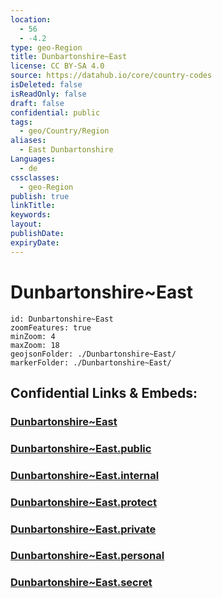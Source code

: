```yaml
---
location:
  - 56
  - -4.2
type: geo-Region
title: Dunbartonshire~East
license: CC BY-SA 4.0
source: https://datahub.io/core/country-codes
isDeleted: false
isReadOnly: false
draft: false
confidential: public
tags:
  - geo/Country/Region
aliases:
  - East Dunbartonshire
Languages:
  - de
cssclasses:
  - geo-Region
publish: true
linkTitle:
keywords:
layout:
publishDate:
expiryDate:
---
```


# Dunbartonshire~East

```leaflet
id: Dunbartonshire~East
zoomFeatures: true 
minZoom: 4 
maxZoom: 18
geojsonFolder: ./Dunbartonshire~East/
markerFolder: ./Dunbartonshire~East/
```


## Confidential Links & Embeds: 

### [Dunbartonshire~East](/_Standards/Earth/Continent/Europe/Europe~North/UK/Scotland/counties~Scotland/Dunbartonshire~East.md) 

### [Dunbartonshire~East.public](/_public/Earth/Continent/Europe/Europe~North/UK/Scotland/counties~Scotland/Dunbartonshire~East.public.md) 

### [Dunbartonshire~East.internal](/_internal/Earth/Continent/Europe/Europe~North/UK/Scotland/counties~Scotland/Dunbartonshire~East.internal.md) 

### [Dunbartonshire~East.protect](/_protect/Earth/Continent/Europe/Europe~North/UK/Scotland/counties~Scotland/Dunbartonshire~East.protect.md) 

### [Dunbartonshire~East.private](/_private/Earth/Continent/Europe/Europe~North/UK/Scotland/counties~Scotland/Dunbartonshire~East.private.md) 

### [Dunbartonshire~East.personal](/_personal/Earth/Continent/Europe/Europe~North/UK/Scotland/counties~Scotland/Dunbartonshire~East.personal.md) 

### [Dunbartonshire~East.secret](/_secret/Earth/Continent/Europe/Europe~North/UK/Scotland/counties~Scotland/Dunbartonshire~East.secret.md)

